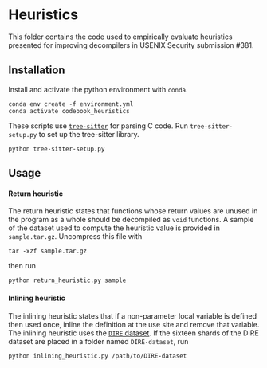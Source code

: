 # Heuristics

This folder contains the code used to empirically evaluate heuristics presented for improving decompilers in USENIX Security submission #381.

## Installation

Install and activate the python environment with `conda`.
```
conda env create -f environment.yml
conda activate codebook_heuristics
```

These scripts use [`tree-sitter`](https://tree-sitter.github.io/tree-sitter/) for parsing C code. Run `tree-sitter-setup.py` to set up the tree-sitter library.

```
python tree-sitter-setup.py
```

## Usage

#### Return heuristic
The return heuristic states that functions whose return values are unused in the program as a whole should be decompiled as `void` functions.
A sample of the dataset used to compute the heuristic value is provided in `sample.tar.gz`. Uncompress this file with
```
tar -xzf sample.tar.gz
```
then run
```
python return_heuristic.py sample
```


#### Inlining heuristic
The inlining heuristic states that if a non-parameter local variable is defined then used once, inline the definition at the use site and remove that variable.
The inlining heuristic uses the [`DIRE` dataset](https://zenodo.org/record/3403078). If the sixteen shards of the DIRE dataset are placed in a folder named `DIRE-dataset`, run 
```
python inlining_heuristic.py /path/to/DIRE-dataset
```
